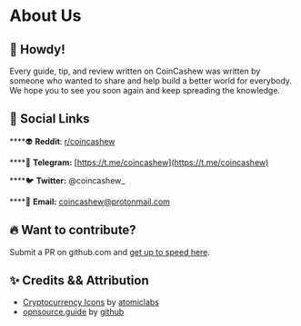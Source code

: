 # About Us

## 👋 Howdy!

Every guide, tip, and review written on CoinCashew was written by someone who wanted to share and help build a better world for everybody. We hope you to see you soon again and keep spreading the knowledge.

## 🚀 Social Links

\*\*\*\*👽 **Reddit**: [r/coincashew](https://www.reddit.com/r/coincashew/)

\*\*\*\*📱 **Telegram:** [https://t.me/coincashew](https://t.me/coincashew)

\*\*\*\*🐦 **Twitter:** @coincashew\_

\*\*\*\*📧 **Email:** coincashew@protonmail.com

## 🔥 Want to contribute?

Submit a PR on github.com and [get up to speed here](contributing/).

## ✨ Credits && Attribution

* [Cryptocurrency Icons](https://github.com/atomiclabs/cryptocurrency-icons) by [atomiclabs](https://github.com/atomiclabs)
* [opnsource.guide](https://github.com/github/opensource.guide) by [github](https://github.com/github)

